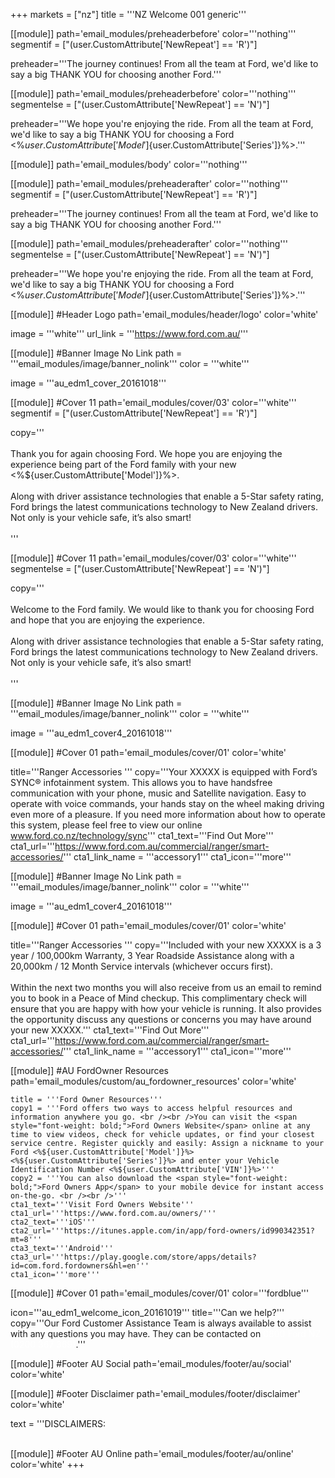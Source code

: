 +++
markets = ["nz"]
title = '''NZ Welcome 001 generic'''

[[module]]
path='email_modules/preheaderbefore'
color='''nothing'''
segmentif = ["(user.CustomAttribute['NewRepeat'] == 'R')"]

   preheader='''The journey continues! From all the team at Ford, we'd like to say a big THANK YOU for choosing another Ford.'''

[[module]]
path='email_modules/preheaderbefore'
color='''nothing'''
segmentelse = ["(user.CustomAttribute['NewRepeat'] == 'N')"]

   preheader='''We hope you're enjoying the ride. From all the team at Ford, we'd like to say a big THANK YOU for choosing a Ford <%${user.CustomAttribute['Model']}%> <%${user.CustomAttribute['Series']}%>.'''

[[module]]
path='email_modules/body'
color='''nothing'''

[[module]]
path='email_modules/preheaderafter'
color='''nothing'''
segmentif = ["(user.CustomAttribute['NewRepeat'] == 'R')"]

   preheader='''The journey continues! From all the team at Ford, we'd like to say a big THANK YOU for choosing another Ford.'''

[[module]]
path='email_modules/preheaderafter'
color='''nothing'''
segmentelse = ["(user.CustomAttribute['NewRepeat'] == 'N')"]

   preheader='''We hope you're enjoying the ride. From all the team at Ford, we'd like to say a big THANK YOU for choosing a Ford <%${user.CustomAttribute['Model']}%> <%${user.CustomAttribute['Series']}%>.'''

[[module]] #Header Logo
path='email_modules/header/logo'
color='white'

  image = '''white'''
  url_link = '''https://www.ford.com.au/'''


[[module]] #Banner Image No Link
path = '''email_modules/image/banner_nolink'''
color = '''white'''

  image = '''au_edm1_cover_20161018'''


[[module]] #Cover 11
path='email_modules/cover/03'
color='''white'''
segmentif = ["(user.CustomAttribute['NewRepeat'] == 'R')"]

  copy='''<br /><br />Thank you for again choosing Ford. We hope you are enjoying the experience being part of the Ford family with your new <%${user.CustomAttribute['Model']}%>.<br /><br />Along with driver assistance technologies that enable a 5-Star safety rating, Ford brings the latest communications technology to New Zealand drivers. Not only is your vehicle safe, it’s also smart!<br /><br />'''
  
  [[module]] #Cover 11
path='email_modules/cover/03'
color='''white'''
segmentelse = ["(user.CustomAttribute['NewRepeat'] == 'N')"]

  copy='''<br /><br />Welcome to the Ford family.  We would like to thank you for choosing Ford and hope that you are enjoying the experience.<br /><br />Along with driver assistance technologies that enable a 5-Star safety rating, Ford brings the latest communications technology to New Zealand drivers. Not only is your vehicle safe, it’s also smart!<br /><br />'''



 [[module]] #Banner Image No Link
path = '''email_modules/image/banner_nolink'''
color = '''white'''

  image = '''au_edm1_cover4_20161018'''


[[module]] #Cover 01 
path='email_modules/cover/01'
color='white'

  title='''Ranger Accessories '''
  copy='''Your XXXXX is equipped with Ford’s SYNC® infotainment system.  This allows you to have handsfree communication with your phone, music and Satellite navigation.  Easy to operate with voice commands, your hands stay on the wheel making driving even more of a pleasure.    If you need more information about how to operate this system, please feel free to view our online www.ford.co.nz/technology/sync'''
  cta1_text='''Find Out More'''
  cta1_url='''https://www.ford.com.au/commercial/ranger/smart-accessories/'''
  cta1_link_name = '''accessory1'''
  cta1_icon='''more'''

[[module]] #Banner Image No Link
path = '''email_modules/image/banner_nolink'''
color = '''white'''

  image = '''au_edm1_cover4_20161018'''
  
  [[module]] #Cover 01 
path='email_modules/cover/01'
color='white'

  title='''Ranger Accessories '''
  copy='''Included with your new XXXXX is a 3 year / 100,000km Warranty, 3 Year Roadside Assistance along with a 20,000km / 12 Month Service intervals (whichever occurs first).<br /><br /> Within the next two months you will also receive from us an email to remind you to book in a Peace of Mind checkup.  This complimentary check will ensure that you are happy with how your vehicle is running.  It also provides the opportunity discuss any questions or concerns you may have around your new XXXXX.'''
  cta1_text='''Find Out More'''
  cta1_url='''https://www.ford.com.au/commercial/ranger/smart-accessories/'''
  cta1_link_name = '''accessory1'''
  cta1_icon='''more'''


[[module]] #AU FordOwner Resources
path='email_modules/custom/au_fordowner_resources'
color='white'

	title = '''Ford Owner Resources'''
	copy1 = '''Ford offers two ways to access helpful resources and information anywhere you go. <br /><br />You can visit the <span style="font-weight: bold;">Ford Owners Website</span> online at any time to view videos, check for vehicle updates, or find your closest service centre. Register quickly and easily: Assign a nickname to your Ford <%${user.CustomAttribute['Model']}%> <%${user.CustomAttribute['Series']}%> and enter your Vehicle Identification Number <%${user.CustomAttribute['VIN']}%>'''
    copy2 = '''You can also download the <span style="font-weight: bold;">Ford Owners App</span> to your mobile device for instant access on-the-go. <br /><br />'''
	cta1_text='''Visit Ford Owners Website'''
	cta1_url='''https://www.ford.com.au/owners/'''
	cta2_text='''iOS'''
	cta2_url='''https://itunes.apple.com/in/app/ford-owners/id990342351?mt=8'''
	cta3_text='''Android'''
	cta3_url='''https://play.google.com/store/apps/details?id=com.ford.fordowners&hl=en'''
	cta1_icon='''more'''

[[module]] #Cover 01
path='email_modules/cover/01'
color='''fordblue'''

  icon='''au_edm1_welcome_icon_20161019'''
  title='''Can we help?'''
  copy='''Our Ford Customer Assistance Team is always available to assist with any questions you may have. They can be contacted on <span style="color:#FFFFFF">0800 Ford NZ (0200 367 369)</span>.'''


[[module]] #Footer AU Social
path='email_modules/footer/au/social'
color='white'

[[module]] #Footer Disclaimer
path='email_modules/footer/disclaimer'
color='white'

  text = '''DISCLAIMERS:
        <br /> <br />


[[module]] #Footer AU Online
path='email_modules/footer/au/online'
color='white'
+++
